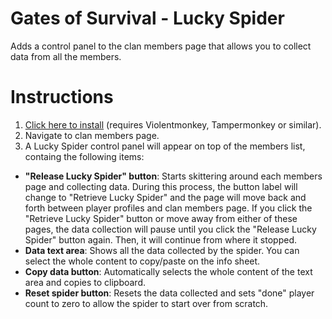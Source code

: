 # Gates of Survival - Lucky Spider
Adds a control panel to the clan members page that allows you to collect data from all the members.

# Instructions
1. [Click here to install](https://github.com/dang-nabbit/gos-lucky-spider/raw/master/gos-lucky-spider.user.js) (requires Violentmonkey, Tampermonkey or similar).
1. Navigate to clan members page.
1. A Lucky Spider control panel will appear on top of the members list, containg the following items:
  - **"Release Lucky Spider" button**: Starts skittering around each members page and collecting data. During this process, the button label will change to "Retrieve Lucky Spider" and the page will move back and forth between player profiles and clan members page. If you click the "Retrieve Lucky Spider" button or move away from either of these pages, the data collection will pause until you click the "Release Lucky Spider" button again. Then, it will continue from where it stopped.
  - **Data text area**: Shows all the data collected by the spider. You can select the whole content to copy/paste on the info sheet.
  - **Copy data button**: Automatically selects the whole content of the text area and copies to clipboard.
  - **Reset spider button**: Resets the data collected and sets "done" player count to zero to allow the spider to start over from scratch.
